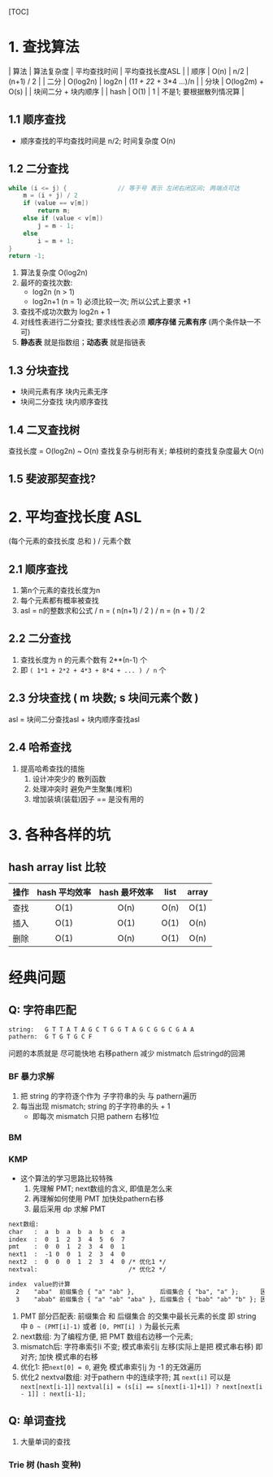 [TOC]
# 1. 查找算法
| 算法 | 算法复杂度      | 平均查找时间 | 平均查找长度ASL         |
| 顺序 | O(n)            | n/2          | (n+1) / 2               |
| 二分 | O(log2n)        | log2n        | (1*1 + 2*2 + 3*4 ...)/n |
| 分块 | O(log2m) + O(s) |              | 块间二分 + 块内顺序     |
| hash | O(1)            | 1            | 不是1; 要根据散列情况算 |
## 1.1 顺序查找
+ 顺序查找的平均查找时间是 n/2; 时间复杂度 O(n)
## 1.2 二分查找
```c++
while (i <= j) {              // 等于号 表示 左闭右闭区间; 两端点可达
    m = (i + j) / 2
    if (value == v[m])
        return m;
    else if (value < v[m])
        j = m - 1;
    else
        i = m + 1;
}
return -1;
```

1. 算法复杂度 O(log2n)
2. 最坏的查找次数:
    + log2n    (n > 1)
    + log2n+1  (n = 1) 必须比较一次; 所以公式上要求 +1
3. 查找不成功次数为 log2n + 1 
4. 对线性表进行二分查找; 要求线性表必须 **顺序存储** **元素有序** (两个条件缺一不可)
5. **静态表** 就是指数组；**动态表** 就是指链表

## 1.3 分块查找
+ 块间元素有序 块内元素无序
+ 块间二分查找 块内顺序查找

## 1.4 二叉查找树
查找长度 = O(log2n) ~ O(n)
查找复杂与树形有关; 单枝树的查找复杂度最大 O(n)

## 1.5 斐波那契查找?

# 2. 平均查找长度 ASL
(每个元素的查找长度 总和 ) / 元素个数
## 2.1 顺序查找
1. 第n个元素的查找长度为n
2. 每个元素都有概率被查找
3. asl = n的整数求和公式 / n = ( n(n+1) / 2 ) / n = (n + 1) / 2

## 2.2 二分查找
1. 查找长度为 n 的元素个数有 2**(n-1) 个
2. 即 `( 1*1 + 2*2 + 4*3 + 8*4 + ... ) / n` 个

## 2.3 分块查找 ( m 块数; s 块间元素个数 )
asl = 块间二分查找asl + 块内顺序查找asl

## 2.4 哈希查找
1. 提高哈希查找的措施
    1. 设计冲突少的 散列函数
    2. 处理冲突时  避免产生聚集(堆积)
    3. 增加装填(装载)因子 == 是没有用的

# 3. 各种各样的坑
## hash array list 比较
| 操作 | hash 平均效率 | hash 最坏效率 | list | array | 
| :-:  | :-:           | :-:           | :-:  | :-:   |
| 查找 | O(1)          | O(n)          | O(n) | O(1)  |
| 插入 | O(1)          | O(1)          | O(1) | O(n)  |
| 删除 | O(1)          | O(n)          | O(1) | O(n)  |

# 经典问题
## Q: 字符串匹配
```txt
string:   G T T A T A G C T G G T A G C G G C G A A
pathern:  G T G T G C F
```
问题的本质就是 尽可能快地 右移pathern
    减少 mistmatch 后stringd的回溯
### BF 暴力求解
1. 把 string 的字符逐个作为 子字符串的头 与 pathern遍历
2. 每当出现 mismatch; string 的子字符串的头 + 1
    + 即每次 mismatch 只把 pathern 右移1位
### BM
### KMP
+ 这个算法的学习思路比较特殊
    1. 先理解 PMT; next数组的含义, 即值是怎么来
    2. 再理解如何使用 PMT 加快处pathern右移
    3. 最后采用 dp 求解 PMT
```txt
next数组:
char   :  a  b  a  b  a  b  c  a
index  :  0  1  2  3  4  5  6  7
pmt    :  0  0  1  2  3  4  0  1
next1  :  -1 0  0  1  2  3  4  0
next2  :  0  0  0  1  2  3  4  0 /* 优化1 */
nextval:                         /* 优化2 */

index  value的计算
  2    "aba"  前缀集合 { "a" "ab" },       后缀集合 { "ba", "a" };      因而值为 1
  3    "abab" 前缀集合 { "a" "ab" "aba" }, 后缀集合 { "bab" "ab" "b" }; 因而值为 2
```

1. PMT 部分匹配表: 前缀集合 和 后缀集合 的交集中最长元素的长度
   即 string 中 `0 ~ (PMT[i]-1)` 或者 `[0, PMT[i] )` 为最长元素
2. next数组: 为了编程方便, 把 PMT 数组右边移一个元素;
3. mismatch后: 字符串索引i 不变; 模式串索引j 左移(实际上是把 模式串右移)
   即对齐; 加快 模式串的右移
4. 优化1: 把`next[0] = 0`, 避免 模式串索引j 为 -1 的无效遍历
5. 优化2 nextval数组: 对于pathern 中的连续字符; 其 `next[i]` 可以是 `next[next[i-1]]`
    `nextval[i] = (s[i] == s[next[i-1]+1]) ? next[next[i - 1]] : next[i-1];`

## Q: 单词查找
1. 大量单词的查找 
### Trie 树 (hash 变种)
